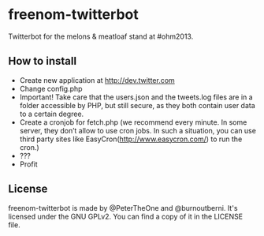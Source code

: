 freenom-twitterbot
==================

Twitterbot for the melons &amp; meatloaf stand at #ohm2013.

How to install
--------------

* Create new application at http://dev.twitter.com
* Change config.php
* Important! Take care that the users.json and the tweets.log files are in a folder accessible by PHP, but still secure, as they both contain user data to a certain degree.
* Create a cronjob for fetch.php (we recommend every minute. In some server, they don’t allow to use cron jobs. In such a situation, you can use third party sites like EasyCron(http://www.easycron.com/) to run the cron.)
* ???
* Profit

License
-------

freenom-twitterbot is made by @PeterTheOne and @burnoutberni.
It's licensed under the GNU GPLv2. You can find a copy of it in the LICENSE file.
